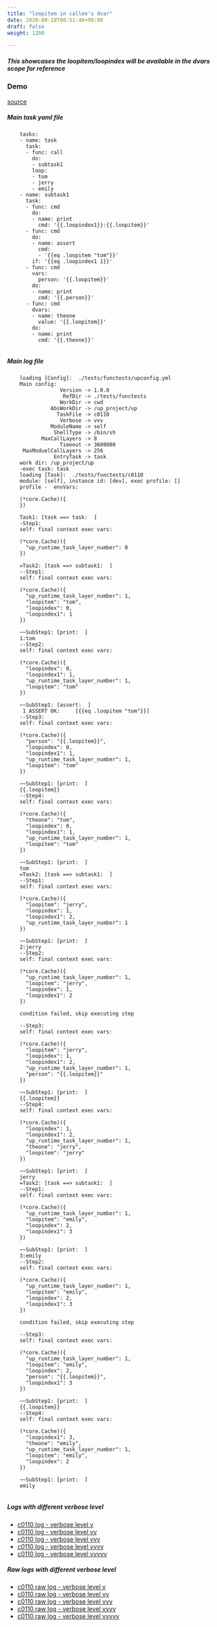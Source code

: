```yaml
---
title: "loopitem in callee's dvar"
date: 2020-09-18T00:51:40+99:00
draft: false
weight: 1200

---
```


##### This showcases the loopitem/loopindex will be available in the dvars scope for reference


### Demo








[source](https://github.com/upcmd/up/blob/master/tests/functests/c0110.yml)

##### Main task yaml file
```
    tasks:
    - name: task
      task:
      - func: call
        do:
        - subtask1
        loop:
        - tom
        - jerry
        - emily
    - name: subtask1
      task:
      - func: cmd
        do:
        - name: print
          cmd: '{{.loopindex1}}:{{.loopitem}}'
      - func: cmd
        do:
        - name: assert
          cmd:
          - '{{eq .loopitem "tom"}}'
        if: '{{eq .loopindex1 1}}'
      - func: cmd
        vars:
          person: '{{.loopitem}}'
        do:
        - name: print
          cmd: '{{.person}}'
      - func: cmd
        dvars:
        - name: theone
          value: '{{.loopitem}}'
        do:
        - name: print
          cmd: '{{.theone}}'
    
```
##### Main log file
```
    loading [Config]:  ./tests/functests/upconfig.yml
    Main config:
                 Version -> 1.0.0
                  RefDir -> ./tests/functests
                 WorkDir -> cwd
              AbsWorkDir -> /up_project/up
                TaskFile -> c0110
                 Verbose -> vvv
              ModuleName -> self
               ShellType -> /bin/sh
           MaxCallLayers -> 8
                 Timeout -> 3600000
     MaxModuelCallLayers -> 256
               EntryTask -> task
    work dir: /up_project/up
    -exec task: task
    loading [Task]:  ./tests/functests/c0110
    module: [self], instance id: [dev], exec profile: []
    profile -  envVars:
    
    (*core.Cache)({
    })
    
    Task1: [task ==> task:  ]
    -Step1:
    self: final context exec vars:
    
    (*core.Cache)({
      "up_runtime_task_layer_number": 0
    })
    
    =Task2: [task ==> subtask1:  ]
    --Step1:
    self: final context exec vars:
    
    (*core.Cache)({
      "up_runtime_task_layer_number": 1,
      "loopitem": "tom",
      "loopindex": 0,
      "loopindex1": 1
    })
    
    ~~SubStep1: [print:  ]
    1:tom
    --Step2:
    self: final context exec vars:
    
    (*core.Cache)({
      "loopindex": 0,
      "loopindex1": 1,
      "up_runtime_task_layer_number": 1,
      "loopitem": "tom"
    })
    
    ~~SubStep1: [assert:  ]
     1 ASSERT OK:     [{{eq .loopitem "tom"}}]
    --Step3:
    self: final context exec vars:
    
    (*core.Cache)({
      "person": "{{.loopitem}}",
      "loopindex": 0,
      "loopindex1": 1,
      "up_runtime_task_layer_number": 1,
      "loopitem": "tom"
    })
    
    ~~SubStep1: [print:  ]
    {{.loopitem}}
    --Step4:
    self: final context exec vars:
    
    (*core.Cache)({
      "theone": "tom",
      "loopindex": 0,
      "loopindex1": 1,
      "up_runtime_task_layer_number": 1,
      "loopitem": "tom"
    })
    
    ~~SubStep1: [print:  ]
    tom
    =Task2: [task ==> subtask1:  ]
    --Step1:
    self: final context exec vars:
    
    (*core.Cache)({
      "loopitem": "jerry",
      "loopindex": 1,
      "loopindex1": 2,
      "up_runtime_task_layer_number": 1
    })
    
    ~~SubStep1: [print:  ]
    2:jerry
    --Step2:
    self: final context exec vars:
    
    (*core.Cache)({
      "up_runtime_task_layer_number": 1,
      "loopitem": "jerry",
      "loopindex": 1,
      "loopindex1": 2
    })
    
    condition failed, skip executing step 
    
    --Step3:
    self: final context exec vars:
    
    (*core.Cache)({
      "loopitem": "jerry",
      "loopindex": 1,
      "loopindex1": 2,
      "up_runtime_task_layer_number": 1,
      "person": "{{.loopitem}}"
    })
    
    ~~SubStep1: [print:  ]
    {{.loopitem}}
    --Step4:
    self: final context exec vars:
    
    (*core.Cache)({
      "loopindex": 1,
      "loopindex1": 2,
      "up_runtime_task_layer_number": 1,
      "theone": "jerry",
      "loopitem": "jerry"
    })
    
    ~~SubStep1: [print:  ]
    jerry
    =Task2: [task ==> subtask1:  ]
    --Step1:
    self: final context exec vars:
    
    (*core.Cache)({
      "up_runtime_task_layer_number": 1,
      "loopitem": "emily",
      "loopindex": 2,
      "loopindex1": 3
    })
    
    ~~SubStep1: [print:  ]
    3:emily
    --Step2:
    self: final context exec vars:
    
    (*core.Cache)({
      "up_runtime_task_layer_number": 1,
      "loopitem": "emily",
      "loopindex": 2,
      "loopindex1": 3
    })
    
    condition failed, skip executing step 
    
    --Step3:
    self: final context exec vars:
    
    (*core.Cache)({
      "up_runtime_task_layer_number": 1,
      "loopitem": "emily",
      "loopindex": 2,
      "person": "{{.loopitem}}",
      "loopindex1": 3
    })
    
    ~~SubStep1: [print:  ]
    {{.loopitem}}
    --Step4:
    self: final context exec vars:
    
    (*core.Cache)({
      "loopindex1": 3,
      "theone": "emily",
      "up_runtime_task_layer_number": 1,
      "loopitem": "emily",
      "loopindex": 2
    })
    
    ~~SubStep1: [print:  ]
    emily
    
```


##### Logs with different verbose level
* [c0110 log - verbose level v](../../logs/c0110_v)
* [c0110 log - verbose level vv](../../logs/c0110_vv)
* [c0110 log - verbose level vvv](../../logs/c0110_vvvv)
* [c0110 log - verbose level vvvv](../../logs/c0110_vvvv)
* [c0110 log - verbose level vvvvv](../../logs/c0110_vvvvv)

##### Raw logs with different verbose level
* [c0110 raw log - verbose level v](../../reflogs/c0110_v.log)
* [c0110 raw log - verbose level vv](../../reflogs/c0110_vv.log)
* [c0110 raw log - verbose level vvv](../../reflogs/c0110_vvv.log)
* [c0110 raw log - verbose level vvvv](../../reflogs/c0110_vvvv.log)
* [c0110 raw log - verbose level vvvvv](../../reflogs/c0110_vvvvv.log)







